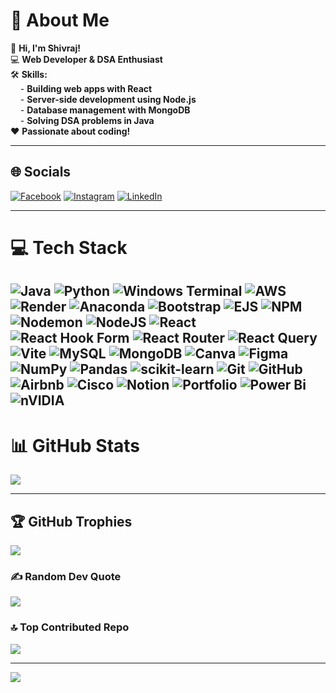 # 💫 About Me
👋 **Hi, I'm Shivraj!**  
💻 **Web Developer & DSA Enthusiast**  
🛠️ **Skills:**  
&nbsp; &nbsp; - **Building web apps with React**  
&nbsp; &nbsp; - **Server-side development using Node.js**  
&nbsp; &nbsp; - **Database management with MongoDB**  
&nbsp; &nbsp; - **Solving DSA problems in Java**  
❤️ **Passionate about coding!**

---

## 🌐 Socials
[![Facebook](https://img.shields.io/badge/Facebook-%231877F2.svg?logo=Facebook&logoColor=white)](https://facebook.com/darekar3127) 
[![Instagram](https://img.shields.io/badge/Instagram-%23E4405F.svg?logo=Instagram&logoColor=white)](https://instagram.com/its_shiv2805) 
[![LinkedIn](https://img.shields.io/badge/LinkedIn-%230077B5.svg?logo=linkedin&logoColor=white)](https://linkedin.com/in/shivrajdarekar) 

---

# 💻 Tech Stack
![Java](https://img.shields.io/badge/java-%23ED8B00.svg?style=plastic&logo=openjdk&logoColor=white) 
![Python](https://img.shields.io/badge/python-3670A0?style=plastic&logo=python&logoColor=ffdd54) 
![Windows Terminal](https://img.shields.io/badge/Windows%20Terminal-%234D4D4D.svg?style=plastic&logo=windows-terminal&logoColor=white) 
![AWS](https://img.shields.io/badge/AWS-%23FF9900.svg?style=plastic&logo=amazon-aws&logoColor=white) 
![Render](https://img.shields.io/badge/Render-%46E3B7.svg?style=plastic&logo=render&logoColor=white) 
![Anaconda](https://img.shields.io/badge/Anaconda-%2344A833.svg?style=plastic&logo=anaconda&logoColor=white) 
![Bootstrap](https://img.shields.io/badge/bootstrap-%238511FA.svg?style=plastic&logo=bootstrap&logoColor=white) 
![EJS](https://img.shields.io/badge/ejs-%23B4CA65.svg?style=plastic&logo=ejs&logoColor=black) 
![NPM](https://img.shields.io/badge/NPM-%23CB3837.svg?style=plastic&logo=npm&logoColor=white) 
![Nodemon](https://img.shields.io/badge/NODEMON-%23323330.svg?style=plastic&logo=nodemon&logoColor=%BBDEAD) 
![NodeJS](https://img.shields.io/badge/node.js-6DA55F?style=plastic&logo=node.js&logoColor=white) 
![React](https://img.shields.io/badge/react-%2320232a.svg?style=plastic&logo=react&logoColor=%2361DAFB)  
![React Hook Form](https://img.shields.io/badge/React%20Hook%20Form-%23EC5990.svg?style=plastic&logo=reacthookform&logoColor=white) 
![React Router](https://img.shields.io/badge/React_Router-CA4245?style=plastic&logo=react-router&logoColor=white) 
![React Query](https://img.shields.io/badge/-React%20Query-FF4154?style=plastic&logo=react%20query&logoColor=white) 
![Vite](https://img.shields.io/badge/vite-%23646CFF.svg?style=plastic&logo=vite&logoColor=white) 
![MySQL](https://img.shields.io/badge/mysql-4479A1.svg?style=plastic&logo=mysql&logoColor=white) 
![MongoDB](https://img.shields.io/badge/MongoDB-%234ea94b.svg?style=plastic&logo=mongodb&logoColor=white) 
![Canva](https://img.shields.io/badge/Canva-%2300C4CC.svg?style=plastic&logo=Canva&logoColor=white) 
![Figma](https://img.shields.io/badge/figma-%23F24E1E.svg?style=plastic&logo=figma&logoColor=white) 
![NumPy](https://img.shields.io/badge/numpy-%23013243.svg?style=plastic&logo=numpy&logoColor=white) 
![Pandas](https://img.shields.io/badge/pandas-%23150458.svg?style=plastic&logo=pandas&logoColor=white) 
![scikit-learn](https://img.shields.io/badge/scikit--learn-%23F7931E.svg?style=plastic&logo=scikit-learn&logoColor=white) 
![Git](https://img.shields.io/badge/git-%23F05033.svg?style=plastic&logo=git&logoColor=white) 
![GitHub](https://img.shields.io/badge/github-%23121011.svg?style=plastic&logo=github&logoColor=white) 
![Airbnb](https://img.shields.io/badge/Airbnb-%23ff5a5f.svg?style=plastic&logo=Airbnb&logoColor=white) 
![Cisco](https://img.shields.io/badge/cisco-%23049fd9.svg?style=plastic&logo=cisco&logoColor=black) 
![Notion](https://img.shields.io/badge/Notion-%23000000.svg?style=plastic&logo=notion&logoColor=white) 
![Portfolio](https://img.shields.io/badge/Portfolio-%23000000.svg?style=plastic&logo=firebase&&color=#FF7139) 
![Power Bi](https://img.shields.io/badge/power_bi-F2C811?style=plastic&logo=powerbi&&color=#000000)
![nVIDIA](https://img.shields.io/badge/nVIDIA-%2376B900.svg?style=plastic&&color=#FFFFFF)
---

# 📊 GitHub Stats

![](https://github-readme-streak-stats.herokuapp.com/?user=shivraj2805&theme=dark&hide_border=false)<br/>


---

## 🏆 GitHub Trophies
![](https://github-profile-trophy.vercel.app/?username=shivraj2805&theme=radical&no-frame=false&no-bg=false&margin-w=4)

### ✍️ Random Dev Quote
![](https://quotes-github-readme.vercel.app/api?type=horizontal&theme=tokyonight)

### 🔝 Top Contributed Repo
![](https://github-contributor-stats.vercel.app/api?username=shivraj2805&limit=5&theme=holi&combine_all_yearly_contributions=true)

---

[![](https://visitcount.itsvg.in/api?id=shivraj2805&icon=0&color=0)](https://visitcount.itsvg.in)

